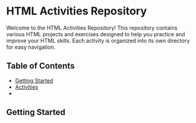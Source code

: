 # HTML Activities Repository

Welcome to the HTML Activities Repository! This repository contains various HTML projects and exercises designed to help you practice and improve your HTML skills. Each activity is organized into its own directory for easy navigation.

## Table of Contents

- [Getting Started](#getting-started)
- [Activities](#activities)
- 
## Getting Started
